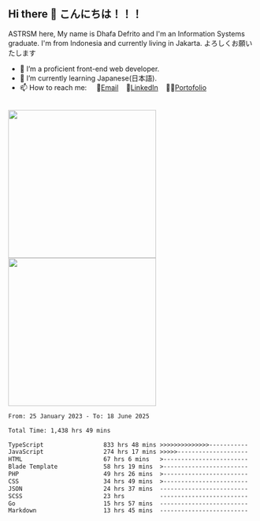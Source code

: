 ## Hi there 👋 こんにちは！！！
ASTRSM here, My name is Dhafa Defrito and I'm an Information Systems graduate. I'm from Indonesia and currently living in Jakarta. よろしくお願いたします

- 🔭 I’m a proficient front-end web developer.
- 🌱 I’m currently learning Japanese(日本語).
- 📫 How to reach me: &nbsp;&nbsp;&nbsp;&nbsp;📧[Email](ddefrito@gmail.com)&nbsp;&nbsp;&nbsp;&nbsp;💼[LinkedIn](https://www.linkedin.com/in/dhafad)&nbsp;&nbsp;&nbsp;&nbsp;👨‍🎨[Portofolio](https://ddefrito.vercel.app/)

<br>

<div align="left">
  <img src="https://media1.tenor.com/m/F96DSPtSiSgAAAAd/isekaijoucho-kamitsubaki.gif" height="300" />
	<a href="https://last.fm/user/nerumaeni"><img src="https://lastfm-recently-played.vercel.app/api?user=nerumaeni&count=5" height="300" /></a>
</div=

<!--START_SECTION:waka-->

```txt
From: 25 January 2023 - To: 18 June 2025

Total Time: 1,438 hrs 49 mins

TypeScript                 833 hrs 48 mins >>>>>>>>>>>>>>-----------   57.95 %
JavaScript                 274 hrs 17 mins >>>>>--------------------   19.06 %
HTML                       67 hrs 6 mins   >------------------------   04.66 %
Blade Template             58 hrs 19 mins  >------------------------   04.05 %
PHP                        49 hrs 26 mins  >------------------------   03.44 %
CSS                        34 hrs 49 mins  >------------------------   02.42 %
JSON                       24 hrs 37 mins  -------------------------   01.71 %
SCSS                       23 hrs          -------------------------   01.60 %
Go                         15 hrs 57 mins  -------------------------   01.11 %
Markdown                   13 hrs 45 mins  -------------------------   00.96 %
```

<!--END_SECTION:waka-->
